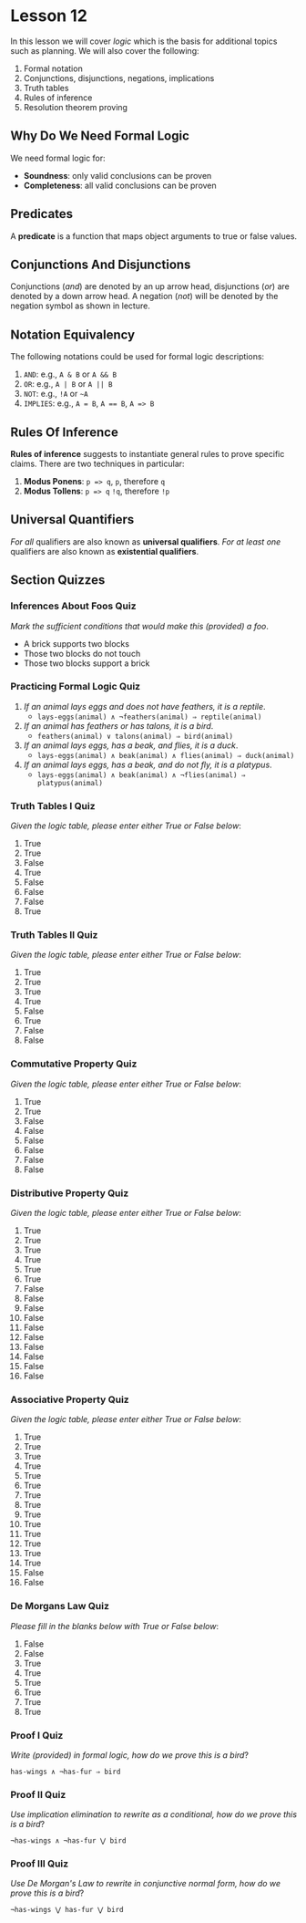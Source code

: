# Lesson 12

In this lesson we will cover _logic_ which is the basis for additional topics such as planning. We will also cover the following:

1. Formal notation
2. Conjunctions, disjunctions, negations, implications
3. Truth tables
4. Rules of inference
5. Resolution theorem proving

## Why Do We Need Formal Logic

We need formal logic for:

- **Soundness**: only valid conclusions can be proven
- **Completeness**: all valid conclusions can be proven

## Predicates

A **predicate** is a function that maps object arguments to true or false values.

## Conjunctions And Disjunctions

Conjunctions (_and_) are denoted by an up arrow head, disjunctions (_or_) are denoted by a down arrow head. A negation (_not_) will be denoted by the negation symbol as shown in lecture.

## Notation Equivalency

The following notations could be used for formal logic descriptions:

1. `AND`: e.g., `A & B` or `A && B`
2. `OR`: e.g., `A | B` or `A || B`
3. `NOT`: e.g., `!A` or `~A`
4. `IMPLIES`: e.g., `A = B`, `A == B`, `A => B`

## Rules Of Inference

**Rules of inference** suggests to instantiate general rules to prove specific claims. There are two techniques in particular:

1. **Modus Ponens**: `p => q`, `p`, therefore `q`
2. **Modus Tollens**: `p => q` `!q`, therefore `!p`

## Universal Quantifiers

_For all_ qualifiers are also known as **universal qualifiers**. _For at least one_ qualifiers are also known as **existential qualifiers**.

## Section Quizzes

### Inferences About Foos Quiz

_Mark the sufficient conditions that would make this (provided) a foo_.

- A brick supports two blocks
- Those two blocks do not touch
- Those two blocks support a brick

### Practicing Formal Logic Quiz

1. _If an animal lays eggs and does not have feathers, it is a reptile_.
   - `lays-eggs(animal) ∧ ¬feathers(animal) ⇒ reptile(animal)`
2. _If an animal has feathers or has talons, it is a bird_.
   - `feathers(animal) ∨ talons(animal) ⇒ bird(animal)`
3. _If an animal lays eggs, has a beak, and flies, it is a duck_.
   - `lays-eggs(animal) ∧ beak(animal) ∧ flies(animal) ⇒ duck(animal)`
4. _If an animal lays eggs, has a beak, and do not fly, it is a platypus_.
   - `lays-eggs(animal) ∧ beak(animal) ∧ ¬flies(animal) ⇒ platypus(animal)`

### Truth Tables I Quiz

_Given the logic table, please enter either True or False below_:

1. True
2. True
3. False
4. True
5. False
6. False
7. False
8. True

### Truth Tables II Quiz

_Given the logic table, please enter either True or False below_:

1. True
2. True
3. True
4. True
5. False
6. True
7. False
8. False

### Commutative Property Quiz

_Given the logic table, please enter either True or False below_:

1. True
2. True
3. False
4. False
5. False
6. False
7. False
8. False

### Distributive Property Quiz

_Given the logic table, please enter either True or False below_:

1. True
2. True
3. True
4. True
5. True
6. True
7. False
8. False
9. False
10. False
11. False
12. False
13. False
14. False
15. False
16. False

### Associative Property Quiz

_Given the logic table, please enter either True or False below_:

1. True
2. True
3. True
4. True
5. True
6. True
7. True
8. True
9. True
10. True
11. True
12. True
13. True
14. True
15. False
16. False

### De Morgans Law Quiz

_Please fill in the blanks below with True or False below_:

1. False
2. False
3. True
4. True
5. True
6. True
7. True
8. True

### Proof I Quiz

_Write (provided) in formal logic, how do we prove this is a bird_?

`has-wings ∧ ¬has-fur ⇒ bird`

### Proof II Quiz

_Use implication elimination to rewrite as a conditional, how do we prove this is a bird_?

`¬has-wings ∧ ¬has-fur ⋁ bird`

### Proof III Quiz

_Use De Morgan's Law to rewrite in conjunctive normal form, how do we prove this is a bird_?

`¬has-wings ⋁ has-fur ⋁ bird`

